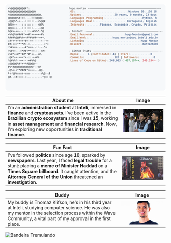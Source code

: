 <a href="https://github.com/hugomontan/hugomontan">
  <picture>
    <source media="(prefers-color-scheme: dark)" srcset="https://raw.githubusercontent.com/hugomontan/hugomontan/main/dark_mode.svg">
    <img alt="Hugo Montan's GitHub Profile README" src="https://raw.githubusercontent.com/hugomontan/hugomontan/main/light_mode.svg">
  </picture>
</a>



| About me                    | Image                       |
|-----------------------------|-----------------------------|
| I'm an **administration student** at **Inteli**, immersed in **finance** and **cryptoassets**.  I've been active in the **Brazilian crypto ecosystem** since I was **15**, working in **asset management** and **financial research**.  Now, I'm exploring new opportunities in **traditional finance**. | <img src="hgmt.jpg" alt="Me" width="600"/> |

| Fun Fact                          | Image                      |
|-----------------------------------|---------------------------------------|
| I've followed **politics** since age **10**, sparked by **newspapers**. Last year, I faced **legal trouble** for a stunt: placing a **meme of Minister Haddad** on a **Times Square billboard**. It caught attention, and the **Attorney General of the Union** threatened an **investigation**. | <img src="haddad.jpg" alt="Meme of Minister Haddad" width="600"/> |

| Buddy                        | Image                      |
|-----------------------------|-----------------------------|
| My buddy is Thomaz Klifson, he's in his third year at Inteli, studying computer science. He was also my mentor in the selection process within the Wave Community, a vital part of my approval in the first place.  | <img src="thomaz.jpg" alt="Thomaz" width="490"/> |



<img src="https://i.giphy.com/media/v1.Y2lkPTc5MGI3NjExZGg5amp4Zmx4dnNnc2pxbW04cm8xM3RiaTU4YXo1YzE4ejg4dGdkdiZlcD12MV9pbnRlcm5hbF9naWZfYnlfaWQmY3Q9Zw/UQupeaKHdeTszhX8EO/giphy.gif" alt="Bandeira Tremulando" width="1050" height="auto">
